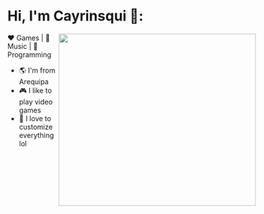 

# Hi, I'm Cayrinsqui 🐸:

<img align="right" width="400" height="350" src="https://github.com/rodRigocaU/rodRigocaU/blob/main/myprofile.gif">

:heart: Games | :black_heart: Music | :blue_heart: Programming

- :earth_americas: I'm from Arequipa
- :video_game: I like to play video games
- :gem: I love to customize everything lol

<!--
**rodRigocaU/rodRigocaU** is a ✨ _special_ ✨ repository because its `README.md` (this file) appears on your GitHub profile.

Here are some ideas to get you started:



- 🔭 I’m currently working on ...
- 🌱 I’m currently learning ...
- 👯 I’m looking to collaborate on ...
- 🤔 I’m looking for help with ...
- 💬 Ask me about ...
- 📫 How to reach me: ...
- 😄 Pronouns: ...
- ⚡ Fun fact: ...
-->
